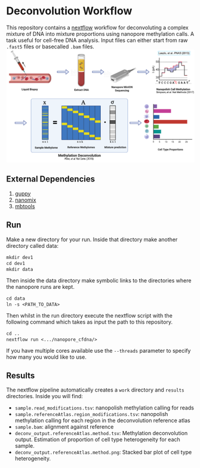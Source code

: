 # Deconvolution Workflow
This repository contains a [nextflow](nextflow.io)  workflow for deconvoluting a complex mixture of DNA into mixture proportions using nanopore methylation calls. A task useful for cell-free DNA analysis. Input files can either start from raw `.fast5` files or basecalled `.bam` files.
![Deconvolution Pipeline](DeconvolutionPipeline_diagram.png)

## External Dependencies
1. [guppy](https://nanoporetech.com/nanopore-sequencing-data-analysis)
2. [nanomix](https://github.com/jts/nanopolish)
3. [mbtools](https://github.com/jts/mbtools)


## Run
Make a new directory for your run. Inside that directory make another directory called data:
```
mkdir dev1
cd dev1
mkdir data
```
Then inside the data directory make symbolic links to the directories where the nanopore runs are kept.
```
cd data
ln -s <PATH_TO_DATA>
```
Then whilst in the run directory execute the nextflow script with the following command which takes as input the path to this repository.
```
cd ..
nextflow run <.../nanopore_cfdna/>
```
If you have multiple cores available use the `--threads` parameter to specify how many you would like to use.

## Results
The nextflow pipeline automatically creates a `work` directory and `results` directories. Inside you will find:
- `sample.read_modifications.tsv`: nanopolish methylation calling for reads
- `sample.referenceAtlas.region_modifications.tsv`: nanopolish methylation calling for each region in the deconvolution reference atlas
- `sample.bam`: alignment against reference
- `deconv_output.referenceAtlas.method.tsv`: Methylation deconvolution output. Estimation of proportion of cell type heterogeneity for each sample.
- `deconv_output.referenceAtlas.method.png`: Stacked bar plot of cell type heterogeneity.

